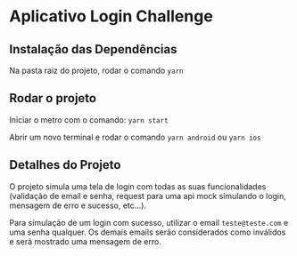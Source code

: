 # Aplicativo Login Challenge

## Instalação das Dependências
Na pasta raiz do projeto, rodar o comando 
`yarn `

## Rodar o projeto

Iniciar o metro com o comando: `yarn start`

Abrir um novo terminal e rodar o comando `yarn android` ou `yarn ios` 

## Detalhes do Projeto

O projeto simula uma tela de login com todas as suas funcionalidades (validação de email e senha, request para uma api mock simulando o login, mensagem de erro e sucesso, etc...). 

Para simulação de um login com sucesso, utilizar o email `teste@teste.com` e uma senha qualquer. Os demais emails serão considerados como inválidos e será mostrado uma mensagem de erro.
